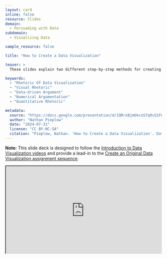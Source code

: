 ```yaml
---
layout: card
inline: false
resource: Slides
domain:
  - Persuading with Data
subdomain:
  - Visualizing Data

sample_resource: false

title: "How to Create a Data Visualization"

teaser: >
  These slides explain two different step-by-step methods for creating high-quality, professional-looking data visualizations without needing to pay for software or learn to code. They are intended to follow the Introduction to Data Visualization videos and provide a lead-in to the Create an Original Data Visualization assignment sequence. The slide deck with instructor notes could be used as a reading or an activity.

keywords:
  - "Rhetoric Of Data Visualization"
  - "Visual Rhetoric"
  - "Data-driven Argument"
  - "Numerical Argumentation"
  - "Quantitative Rhetoric"

metadata:
  source: "https://docs.google.com/presentation/d/1QRrxBjmbkcoS7q9cG1FCt3l9t2309-04/edit?usp=sharing&ouid=116941745404208628216&rtpof=true&sd=true"
  author: "Nathan Pieplow"
  date: "2024-07-31"
  license: "CC BY-NC-SA"
  citation: "Pieplow, Nathan. 'How to Create a Data Visualization'. Data Advocacy 4 All, University of Colorado. 31 July 2024"
---
```


**Note:** This slide deck is designed to follow the [Introduction to Data Visualization videos](https://da4asandbox.github.io/curricularsite/cards/introduction-to-data-visualization-videos) and provide a lead-in to the [Create an Original Data Visualization assignment sequence](https://da4asandbox.github.io/curricularsite/cards/create-an-original-data-visualization).

<div style="position: relative; padding-bottom: 56.25%; height: 0; overflow: hidden;"><iframe src="https://docs.google.com/presentation/d/1QRrxBjmbkcoS7q9cG1FCt3l9t2309-04/edit?usp=sharing&ouid=116941745404208628216&rtpof=true&sd=true" width="100%" title="How to Create a Data Visualization" style="border:2px #323639 solid; position: absolute; top: 0; left: 0; right: 0; bottom: 0; height: 100%; max-width: 100%;"></iframe></div>
